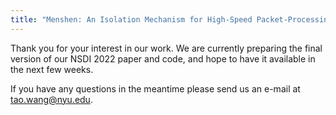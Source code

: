 ```yaml
---
title: "Menshen: An Isolation Mechanism for High-Speed Packet-Processing Pipelines"
---
```


Thank you for your interest in our work. We are currently preparing the final
version of our NSDI 2022 paper and code, and hope to have it available in the
next few weeks.

If you have any questions in the meantime please send us an e-mail at
[tao.wang@nyu.edu](tao.wang@nyu.edu).
